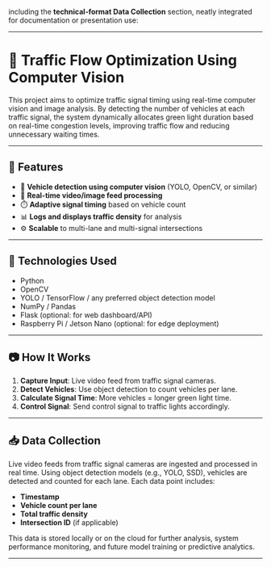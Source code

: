  including the **technical-format Data Collection** section, neatly integrated for documentation or presentation use:

---

# 🚦 Traffic Flow Optimization Using Computer Vision

This project aims to optimize traffic signal timing using real-time computer vision and image analysis. By detecting the number of vehicles at each traffic signal, the system dynamically allocates green light duration based on real-time congestion levels, improving traffic flow and reducing unnecessary waiting times.

---

## 📌 Features

* 🧠 **Vehicle detection using computer vision** (YOLO, OpenCV, or similar)
* 🎥 **Real-time video/image feed processing**
* ⏱️ **Adaptive signal timing** based on vehicle count
* 📊 **Logs and displays traffic density** for analysis
* ⚙️ **Scalable** to multi-lane and multi-signal intersections

---

## 🔧 Technologies Used

* Python
* OpenCV
* YOLO / TensorFlow / any preferred object detection model
* NumPy / Pandas
* Flask (optional: for web dashboard/API)
* Raspberry Pi / Jetson Nano (optional: for edge deployment)

---

## 📷 How It Works

1. **Capture Input**: Live video feed from traffic signal cameras.
2. **Detect Vehicles**: Use object detection to count vehicles per lane.
3. **Calculate Signal Time**: More vehicles = longer green light time.
4. **Control Signal**: Send control signal to traffic lights accordingly.

---

## 📥 Data Collection

Live video feeds from traffic signal cameras are ingested and processed in real time. Using object detection models (e.g., YOLO, SSD), vehicles are detected and counted for each lane. Each data point includes:

* **Timestamp**
* **Vehicle count per lane**
* **Total traffic density**
* **Intersection ID** (if applicable)

This data is stored locally or on the cloud for further analysis, system performance monitoring, and future model training or predictive analytics.

---

